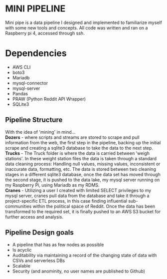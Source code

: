 # MINI PIPELINE

Mini pipe is a data pipeline I designed and implemented to familiarize myself with some new tools and concepts. 
All code was written and ran on a Raspberry pi 4, accessed through ssh.

# Dependencies 

- AWS CLI
- boto3
- Mariadb
- mysql-connector
- mysql-server
- Pandas
- PRAW (Python Reddit API Wrapper)
- SQLite3

## Pipeline Structure

With the idea of 'mining' in mind...\
**Dozers** - where scripts and streams are stored to scrape and pull information from the web, the first step in the pipeline, backing up the initial scrape and creating a sqlite3 database to take the data to the next step.\
**Trucks** - The Truck folder is where the data is carried between 'weigh stations'. In these weight station files the data is taken through a standard data cleaning process: Handling null values, missing values, inconsistent or inaccurate data, formatting, etc. The data is stored between two cleaning stages in a different sqlite3 database, once the data set has moved through the second stage, it is pushed to the data lake, my mysql server running on my Raspberry Pi, using Mariadb as my RDMS. \
**Cranes** - Utilizing a user I created with limited SELECT privileges to my mysql server, cranes pull data from the database and take it through a project-specific ETL process, in this case finding influential sub-communities within the political space of Reddit. Once the data has been transformed to the required set, it is finally pushed to an AWS S3 bucket for further access and analysis. 
  

## Pipeline Design goals
 - A pipeline that has as few nodes as possible 
 - Is acyclic 
 - Auditability via maintaining a record of the changing state of data with CSVs and serverless DBs
 - Scalable  
 - Security (and anominity, no user names are published to Github)
 
 
